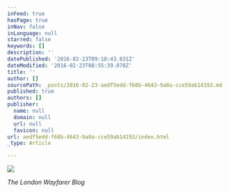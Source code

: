 ```yaml
---
inFeed: true
hasPage: true
inNav: false
inLanguage: null
starred: false
keywords: []
description: ''
datePublished: '2016-02-23T09:18:43.831Z'
dateModified: '2016-02-23T08:55:39.070Z'
title: ''
author: []
sourcePath: _posts/2016-02-23-aedf5edd-f68b-4643-9a8a-cce59ab14193.md
published: true
authors: []
publisher:
  name: null
  domain: null
  url: null
  favicon: null
url: aedf5edd-f68b-4643-9a8a-cce59ab14193/index.html
_type: Article

---
```

![](https://s3-us-west-2.amazonaws.com/the-grid-img/p/ef191aff97f4918959d5a3f8eb45267a072c0fc6.jpg)

_The London Wayfarer Blog_